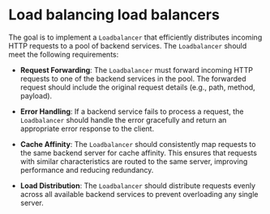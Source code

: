 # Load balancing load balancers

The goal is to implement a `Loadbalancer` that efficiently distributes incoming HTTP requests to a pool of backend services. The `Loadbalancer` should meet the following requirements:

- **Request Forwarding**: The `Loadbalancer` must forward incoming HTTP requests to one of the backend services in the pool. The forwarded request should include the original request details (e.g., path, method, payload).

- **Error Handling**: If a backend service fails to process a request, the `Loadbalancer` should handle the error gracefully and return an appropriate error response to the client.

- **Cache Affinity**: The `Loadbalancer` should consistently map requests to the same backend server for cache affinity. This ensures that requests with similar characteristics are routed to the same server, improving performance and reducing redundancy.

- **Load Distribution**: The `Loadbalancer` should distribute requests evenly across all available backend services to prevent overloading any single server.
